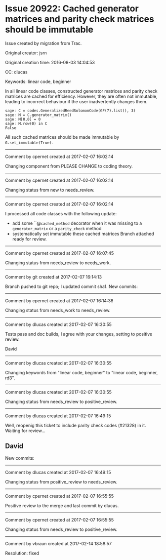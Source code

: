 # Issue 20922: Cached generator matrices and parity check matrices should be immutable

Issue created by migration from Trac.

Original creator: jsrn

Original creation time: 2016-08-03 14:04:53

CC:  dlucas

Keywords: linear code, beginner

In all linear code classes, constructed generator matrices and parity check matrices are cached for efficiency. However, they are often not immutable, leading to incorrect behaviour if the user inadvertently changes them.


```
sage: C = codes.GeneralizedReedSolomonCode(GF(7).list(), 3)
sage: M = C.generator_matrix()
sage: M[0,0] = 0
sage: M.row(0) in C
False
```


All such cached matrices should be made immutable by `G.set_immutable(True)`.


---

Comment by cpernet created at 2017-02-07 16:02:14

Changing component from PLEASE CHANGE to coding theory.


---

Comment by cpernet created at 2017-02-07 16:02:14

Changing status from new to needs_review.


---

Comment by cpernet created at 2017-02-07 16:02:14

I processed all code classes with the following update:
 * add some ``@`cached_method` decorator when it was missing to a `generator_matrix` or a `parity_check` method
 * systematically set immutable these cached matrices
Branch attached ready for review.


---

Comment by cpernet created at 2017-02-07 16:07:45

Changing status from needs_review to needs_work.


---

Comment by git created at 2017-02-07 16:14:13

Branch pushed to git repo; I updated commit sha1. New commits:


---

Comment by cpernet created at 2017-02-07 16:14:38

Changing status from needs_work to needs_review.


---

Comment by dlucas created at 2017-02-07 16:30:55

Tests pass and doc builds, I agree with your changes, setting to positive review.

David


---

Comment by dlucas created at 2017-02-07 16:30:55

Changing keywords from "linear code, beginner" to "linear code, beginner, rd3".


---

Comment by dlucas created at 2017-02-07 16:30:55

Changing status from needs_review to positive_review.


---

Comment by dlucas created at 2017-02-07 16:49:15

Well, reopenig this ticket to include parity check codes (#21328) in it.
Waiting for review...

David
----
New commits:


---

Comment by dlucas created at 2017-02-07 16:49:15

Changing status from positive_review to needs_review.


---

Comment by cpernet created at 2017-02-07 16:55:55

Positive review to the merge and last commit by dlucas.


---

Comment by cpernet created at 2017-02-07 16:55:55

Changing status from needs_review to positive_review.


---

Comment by vbraun created at 2017-02-14 18:58:57

Resolution: fixed
